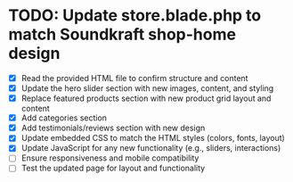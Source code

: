 # TODO: Update store.blade.php to match Soundkraft shop-home design

- [x] Read the provided HTML file to confirm structure and content
- [x] Update the hero slider section with new images, content, and styling
- [x] Replace featured products section with new product grid layout and content
- [x] Add categories section
- [x] Add testimonials/reviews section with new design
- [x] Update embedded CSS to match the HTML styles (colors, fonts, layout)
- [x] Update JavaScript for any new functionality (e.g., sliders, interactions)
- [ ] Ensure responsiveness and mobile compatibility
- [ ] Test the updated page for layout and functionality
